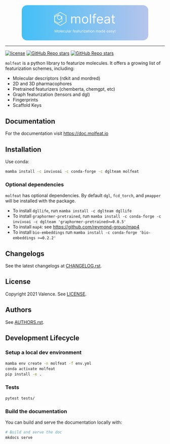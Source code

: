 <div align="center">
    <img src="docs/images/logo-title.png" width="400px">
</div>

---

[![license](https://img.shields.io/badge/License-Apache%202.0-blue.svg)](https://github.com/datamol-org/datamol/blob/main/LICENSE)
[![GitHub Repo stars](https://img.shields.io/github/stars/datamol-org/molfeat)](https://github.com/datamol-org/datamol/stargazers)
[![GitHub Repo stars](https://img.shields.io/github/forks/datamol-org/molfeat)](https://github.com/datamol-org/datamol/network/members)

`molfeat` is a python library to featurize molecules. It offers a growing list of featurization schemes, including:

- Molecular descriptors (rdkit and mordred)
- 2D and 3D pharmacophores
- Pretrained featurizers (chemberta, chemgpt, etc)
- Graph featurization (tensors and dgl)
- Fingerprints
- Scaffold Keys

## Documentation

For the documentation visit https://doc.molfeat.io

## Installation

Use conda:

```bash
mamba install -c invivoai -c conda-forge -c dglteam molfeat
```

### Optional dependencies

`molfeat` has optional dependencies. By default `dgl`, `fcd_torch`, and `pmapper` will be installed with the package.

- To install `dgllife`, run `mamba install -c dglteam dgllife`
- To install `graphormer-pretrained`, run `mamba install -c conda-forge -c invivoai -c dglteam 'graphormer-pretrained>=0.0.5'`
- To install `map4`: see https://github.com/reymond-group/map4
- To install `bio-embeddings` run `mamba install -c conda-forge 'bio-embeddings >=0.2.2'`

## Changelogs

See the latest changelogs at [CHANGELOG.rst](./CHANGELOG.rst).

## License

Copyright 2021 Valence. See [LICENSE](LICENSE).

## Authors

See [AUTHORS.rst](./AUTHORS.rst).

## Development Lifecycle

### Setup a local dev environment

```bash
mamba env create -n molfeat -f env.yml
conda activate molfeat
pip install -e .
```

### Tests

```bash
pytest tests/ 
```

### Build the documentation

You can build and serve the documentation locally with:

```bash
# Build and serve the doc
mkdocs serve
```
